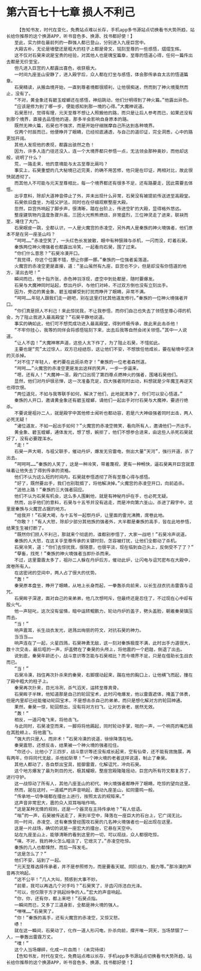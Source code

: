# 第六百七十七章 损人不利己
        【告知书友，时代在变化，免费站点难以长存，手机app多书源站点切换看书大势所趋，站长给你推荐的这个换源APP，听书音色多、换源、找书都好使！】
       至此，实力排在最前列的一群强人都已登山，分别进入九座巨宫中。
       大殿古朴，无论是墙壁还是粗大的柱子上都是骨文，铭刻至尊的一些感悟，熠熠生辉。
       这不仅对石昊来说是宝贵的经验，对其他人也是瑰宝篇章，至尊的悟道心得，任何一篇传出去都是无价至宝。
       但凡进入巨宫的人都露出喜色，收获极大。
       一时间九座圣山安静了，进入殿宇后，众人都在打坐与感悟，体会那传承自太古的悟道篇章。
       石昊精读，从搬血境开始，一直到尊者境都很顺利，让他很痴迷，然而到了神火境戛然而止，没有了。
       “不对，黄金象还有碧玉螳螂还在感悟，神焰跳动，他们分明得到了神火篇。”他露出异色。
       “应该是修为到了哪一步，便能感知到那一境的心得。”大魔神说道。
       石昊思忖，觉得有理，元天至尊不想让人照搬他的路，而只是让后人参考而已，如果还没有到那个境界，直接去品悟他的道，那多半会影响自身原本的路。
       既然无神火篇，石昊也不强求，而是开始仔细揣摩自己所达到各种境界。
       仅两个时辰而已，他便睁开了眼睛，已经彻底通透，与自己的道印证，完全洞悉，心中的路更加开阔。
       其他人发现他的表现，都露出骇然之色！
       因为，许多人连门径还没入，连一个大境界都只参悟一点，无法领会那种奥妙，而他却这般，说明了什么？
       荒，一路走来，他的意境能与太古至尊比肩吗？
       事实上，石昊重塑的几大秘境已近完美，的确不用苦修，他只是在印证，两相对比，故此很快就透彻了。
       而其他人不可能与元天至尊相比，每一个境界都还有很多不足，还有路要走，因此需要去体悟。
       出乎意料，除却大道神音停止了外，并未出现什么异常，石昊没有被提前传送进至高殿堂。
       石昊依旧盘坐，为祖父护法，同时也在仔细观察整座大殿。
       忽然，巨宫外响起了脚步声，很清晰，踏在台阶上，传进空旷的大殿，显得格外悠远。
       整座建筑物内温度急骤升高，三团火光熊熊燃烧，非常盛烈，三位神灵走了进来，联袂而至，堵住了大门。
       石昊眼皮一跳，全都认识，一人是火魔宫的赤凌空，另外两人是秦族的神火境强者，他们原本不是在另一座圣山吗？
       “呵呵……”赤凌空笑了，一头红色长发披散，眼中有种狠辣与杀机，一闪而没，盯着石昊。
       秦族两位神火境强者也都露出冷笑，一起看向石昊，围了过来。
       “你们什么意思？”石昊冷漠开口。
       “我觉得，你这个位置不错，想让你挪一挪。”秦族的一位强者奚落道。
       火魔宫的赤凌空更是直接，道：“圣山虽然有九座，巨宫也不少，但是却没有你悟道的地方，滚出去吧！”
       瞬间而已，他十指齐张，赤色神羽浮现，虚空中到处都是，随时要爆发。
       石昊与大魔神同时站起，祭出丹炉，与他们对峙，不过双方倒也没有立刻出手。
       因为，旁边的黄金象、碧玉螳螂受到打扰而睁开了眼睛，异常不满。
       “呵呵……年轻人跟我们走一趟吧，别在这里打扰其他道友修行。”秦族的一位神火境强者开口。
       “你们真是损人不利己！来此惊扰我，不让我参悟，而你们自己也失去了领悟至尊心得的机会，为了阻止我进入最高殿堂？”石昊平静地说道。
       事实的确如此，他们可不想荒成功进入最高殿堂，得到终极传承，故此来此击杀他！
       “不牢你挂心，我等的同伴会将感悟铭刻下来，出去后我等自然会闭关领悟。”其中一人说道。
       “让人不齿！”大魔神寒声道，这些人太下作了，为了阻止石昊，不惜如此。
       主要也是“荒”太过惊人，双方已经结怨，这让他们不安，不想放任他成长，要在秘境中坚决的灭杀掉。
       “对不住了年轻人，老朽要在此扼杀奇才！”秦族的一位老者森然道。
       “呵呵……”火魔宫的赤凌空更是发出这样的笑声，一步一步逼来。
       “嗯，还有人！”大魔神一凛，殿门口出现了第四尊点燃神火的强者，围堵石昊他们。
       显然，他们对丹炉很忌惮，这一次准备充足，四大强者同时出动，料想就是少年魔王再逆天也得饮恨。
       “两位道兄，不如与我等联手如何，解决了他们，此地就清净了，你们可以安心悟道。”
       秦族的人开口，邀请黄金象还有碧玉螳螂，请他们一起出手对付石昊与大魔神，要进行绝杀。
       不要说是祖孙二人，就是殿宇中其他修士闻听也都动容，若是六大神级强者同时出击，两人必死无疑！
       “诸位道友，不如一起出手如何？”火魔宫的赤凌空微笑，看向所有人，邀请他们一齐出手。
       黄金象、碧玉螳螂，通体发光，想了想，婉拒了，他们不想参合进来，由这些人杀死石昊就好了，没有必要蹚浑水。
       “走！”
       石昊一声大喝，与祖父联手，催动丹炉，爆发无穷雷电，倒出大量“天河”，强行开道，杀了出去。
       “呵呵呵……”秦族的人笑了，这是一种冷笑，带着蔑视，更有一种畅快，逼石昊离开巨宫就意味着让他失去了得到传承的资格。
       他们不认为这么短的时间内，石昊就参悟透彻了所有至尊心得与感悟。
       “好了，既然要出手，我们也别耽搁了，将他解决掉。”火魔宫的赤凌空开口，向前追杀。
       “送他上路！”秦族的三大强者回应。
       他们不认为石昊有机会，这么多人围剿他，就是有神秘丹炉在手，也必死无疑。
       然而，出乎他们的意料，石昊与十五爷并没有逃走，而是冲向第六圣山，杀进了殿宇中，这里是秦族与火魔宫占据的地方。
       “给我开！”石昊大喝，与十五爷一起祭丹炉，让里面的雷光沸腾，席卷此地。
       “你敢？！”有人大怒，除却少部分其他族的强者外，大半都是秦族的高手，皆在此地参悟，结果生生被打断了。
       “既然你们损人不利己，那就来个彻底的，谁都别参悟了，大家一战吧！”石昊冷声说道。
       秦族的人大怒，在这关乎至尊传承的关键时刻，怎容被打扰，让他们全都动了杀机。
       石昊冷笑，道：“你们去惊扰我，很随意，也很平淡，现在临到自己头上，反倒受不了了？”
       “孽畜，找死！”秦族的神火境强者当即扑杀而来。
       不过，这里雷霆太多了，祖孙二人躲在丹炉后方，催动此炉，让闪电与诅咒密布在大殿中，席卷所有人。
       在这密闭的空间中，两人占了很大的优势。
       “轰！”
       秦昊原本盘坐，睁开了眼睛，从地上长身而起，一拳轰杀向前来，以长生战衣抗击雷霆与诅咒。
       石昊眸子深邃，面对自己的亲弟弟，他几次想呵斥，但最终还是忍住了，不过现在心中却有股火气。
       他一声轻叱，这次没有留情，暗中运转鲲鹏力，轮动丹炉的盖子，劈头盖脸，朝着秦昊镇压而去。
       “当！”
       响声震耳，长生战衣发光，迸溅出绚丽的符文，对抗石昊的神力。
       当当当……
       响声连在了一起，火星四溅，石昊神勇无敌，这一刻对秦族极度不满，此时出手力道很大，数十次交击，最后哐的一声，炉盖劈在了秦昊的头颅上，将他震的一个趔趄，倒退了出去。
       说到底，秦昊年龄还小，战斗意识等怎能与石昊相比？而今境界不足，只是在借助长生战衣而已。
       “当！”
       石昊冷漠，挡住再次扑杀来的秦昊，右脚摆动起来，踹在他的胸口上，让他横飞而起，撞在了殿中粗大的柱子上。
       秦昊再次扑来，目光冷冽，杀气滔天，运转至尊真骨。
       石昊眸子半眯，他知道那是自己的轮回宝术，此时闪电爆发，他以雷霆遮体，掩盖了体表，但是内里却已经能催动轮回宝术，不是想击杀自己的弟弟，而只是想化解对方的轮回神通。
       果然，秦昊一惊，轮回祭出，没有将对方扫飞，让对方衰老，居然无效。
       “轰！“
       相反，一道闪电飞来，将他击飞。
       与此同时，石昊凌空而来，一脚将将他踢起，同时轮动手掌，啪的一声，一个响亮的嘴巴扇在其脸颊上，将他震飞。
       “强大的只是人，而非术！”石昊冷漠的说道，徐徐降落在地。
       秦昊震怒，还想反击，结果被一个神火境的强者拉住。
       “你还小，比他小了三四岁，战斗意识等还没有成长起来，空有仙骨，还不能有效施展，再有两年，你将同代无敌，杀他如斩草！”一个神火境的老者这样说道，制止了秦昊。
       其他人都动了，各自祭出宝具，抵御雷霆，化解诅咒，冲向石昊。
       这个地方爆发了最为刺目的光，极其耀眼，整座宫殿隆隆摇动，巨宫内所有符文都复苏了，进行守护。
       这一战惊动了所有人，其他八座圣山的初代、神火境强者都睁开了眼睛，吃惊的望向这里。
       然而，就在这时，一道威严的声音响起，震动九座圣山，如同雷鸣一般。
       “传承地一切争端都在擂台上进行，按照太古的规矩来。”
       这声音非常宏大，震的众人双耳嗡嗡作响。
       “这是某种无情的规则，还是一个器灵在主持传承地？”有人低语。
       “嗡”的一声，石昊被传送走了，来到半空中，降落在一座巨大的石台上，它广阔无比。
       同一时间，赤凌空、还有秦族曾经围攻石昊的几名神火境强者也一起出现在这里。
       这是一片战场，确切的说是一座宏大的擂台，它悬在天空中。
       站在九座圣山上，能够清晰的看到这里的一切，可以观战，众人都很吃惊。
       “咦，不对，我的神火怎么暗淡了，它熄灭了。”赤凌空吃惊。
       秦族的几人也都悚然，而后一阵发毛。
       “这是怎么了？”
       他们不安，站到了一起。
       “元天至尊选择传承者，并不是参照修为，而是要看天赋、同阶战力、毅力等。”那冷漠的声音再次响起。
       “这不公平！”几人大叫，预感到大事不妙。
       “前辈，我可以再选几个对手吗？”石昊笑了，牙齿闪烁洁白光泽。
       “可以，但仅限于方才挑起纷争的人。”宏大的声音响起。
       “你，你，还有你，都上来吧！”石昊点指。
       一瞬间而已，又多了三道身影，全都是神火境的强人。
       “嘿嘿……”石昊笑了。
       “你！”秦族的高手，还有火魔宫的赤凌空，又惊又怒。
       哧！
       就在这一瞬间，石昊动了，化作一道人形闪电，扑杀向前，撑开唯一洞天，当场禁锢了一人，一拳轰出雷霆万丈。
       “噗！”
       这个人当场爆碎，化成一片血雨！（未完待续）
       【告知书友，时代在变化，免费站点难以长存，手机app多书源站点切换看书大势所趋，站长给你推荐的这个换源APP，听书音色多、换源、找书都好使！】
